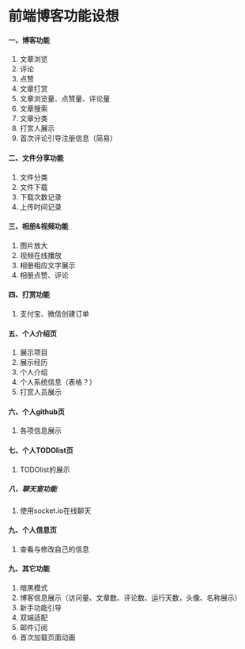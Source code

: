 # 前端博客功能设想

#### 一、博客功能

1. 文章浏览
2. 评论
3. 点赞
4. 文章打赏
5. 文章浏览量、点赞量、评论量
6. 文章搜索
7. 文章分类
8. 打赏人展示
9. 首次评论引导注册信息（简易）

#### 二、文件分享功能

1. 文件分类
2. 文件下载
3. 下载次数记录
4. 上传时间记录

#### 三、相册&视频功能

1. 图片放大
2. 视频在线播放
3. 相册相应文字展示
4. 相册点赞、评论

#### 四、打赏功能

1. 支付宝、微信创建订单

#### 五、个人介绍页

1. 展示项目
2. 展示经历
3. 个人介绍
4. 个人系统信息（表格？）
5. 打赏人员展示

#### 六、个人github页

1. 各项信息展示

#### 七、个人TODOlist页

1. TODOlist的展示

##### 八、聊天室功能

1. 使用socket.io在线聊天

#### 九、个人信息页

1. 查看与修改自己的信息

#### 九、其它功能

1. 暗黑模式
2. 博客信息展示（访问量、文章数、评论数、运行天数，头像、名称展示）
3. 新手功能引导
4. 双端适配
5. 邮件订阅
6. 首次加载页面动画